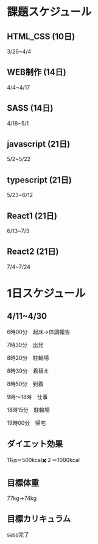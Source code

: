 # 課題スケジュール

## HTML_CSS  (10日)

3/26~4/4

## WEB制作  (14日)

4/4~4/17

## SASS  (14日)

4/18~5/1

## javascript  (21日)

5/2~5/22

## typescript  (21日)

5/23~6/12

## React1  (21日)

6/13~7/3

## React2  (21日)

7/4~7/24

# 1日スケジュール

## 4/11~4/30

6時00分　起床→体調報告

7時30分　出発

8時20分　駐輪場

8時30分　着替え

8時50分　到着

9時〜18時　仕事

18時15分　駐輪場

19時00分　帰宅

## ダイエット効果

11㎞＝500kcal✖️２＝1000kcal

## 目標体重

77kg→74kg

## 目標カリキュラム

sass完了

